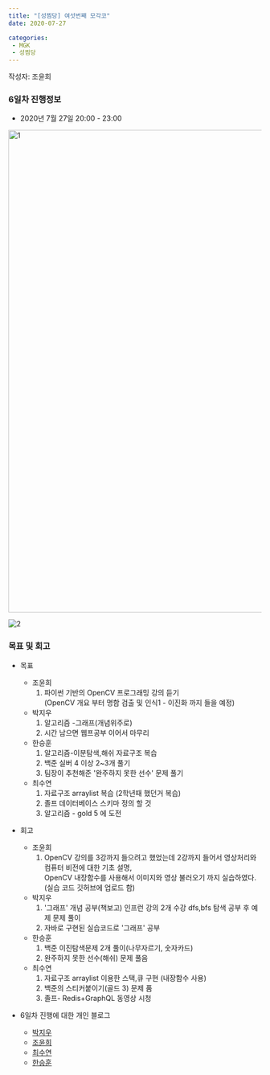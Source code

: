 ```yaml
---
title: "[성찜당] 여섯번째 모각코"
date: 2020-07-27

categories: 
 - MGK
 - 성찜당
--- 
```


작성자: 조윤희

### 6일차 진행정보  


+ 2020년 7월 27일 20:00 - 23:00  
<img width="960" alt="1" src="https://user-images.githubusercontent.com/26339800/88536845-7278db80-d047-11ea-89b8-0e0e312d75cb.png">  

![2](https://user-images.githubusercontent.com/26339800/88536815-67be4680-d047-11ea-9fa2-1dca83172f0b.jpg)  



### 목표 및 회고  
+ 목표  
  - 조윤희
    1. 파이썬 기반의 OpenCV 프로그래밍 강의 듣기  
    (OpenCV 개요 부터 명함 검출 및 인식1 - 이진화 까지 들을 예정)
  - 박지우
    1. 알고리즘 -그래프(개념위주로)
    2. 시간 남으면 웹프공부 이어서 마무리
  - 한승훈
    1. 알고리즘-이분탐색,해쉬 자료구조 복습
    2. 백준 실버 4 이상 2~3개 풀기
    3. 팀장이 추천해준 '완주하지 못한 선수' 문제 풀기
  - 최수연
    1. 자료구조 arraylist 복습 (2학년때 했던거 복습)
    2. 졸프 데이터베이스 스키마 정의 할 것
    3. 알고리즘 - gold 5 에 도전 

  
    
+ 회고  
  - 조윤희
    1. OpenCV 강의를 3강까지 들으려고 했었는데 2강까지 들어서 영상처리와 컴퓨터 비전에 대한 기초 설명,  
      OpenCV 내장함수를 사용해서 이미지와 영상 불러오기 까지 실습하였다. (실습 코드 깃허브에 업로드 함)  
  - 박지우
    1. '그래프' 개념 공부(책보고) 인프런 강의 2개 수강 dfs,bfs 탐색 공부 후 예제 문제 풀이
    2. 자바로 구현된 실습코드로 '그래프' 공부
  - 한승훈
    1. 백준 이진탐색문제 2개 풀이(나무자르기, 숫자카드)
    2. 완주하지 못한 선수(해쉬) 문제 풀음 
  - 최수연
    1. 자료구조 arraylist 이용한 스택,큐 구현 (내장함수 사용)
    2. 백준의 스티커붙이기(골드 3) 문제 품
    3. 졸프- Redis+GraphQL 동영상 시청
 
   
   
+ 6일차 진행에 대한 개인 블로그  
  - [박지우](https://jwpark6.github.io/day6/)  
  - [조윤희](https://uni2237.github.io/mgc/mgc06/)  
  - [최수연](https://suyeonchoi.github.io/mgk/%EB%AA%A8%EA%B0%81%EC%BD%94/seventh-mgk-post/)  
  - [한승훈](https://gooriiie.github.io/%EB%AA%A8%EA%B0%81%EC%BD%94-6%EC%A3%BC%EC%B0%A8-%EB%AA%A9%ED%91%9C%EC%99%80-%ED%9A%8C%EA%B3%A0/)
  
